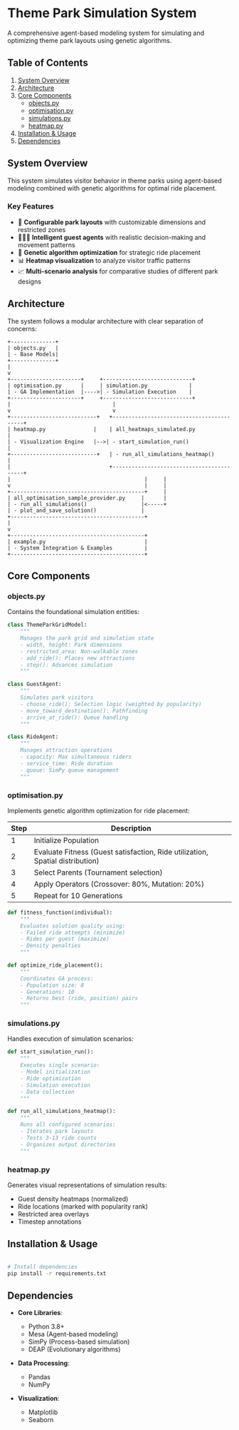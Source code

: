 # Theme Park Simulation System

A comprehensive agent-based modeling system for simulating and optimizing theme park layouts using genetic algorithms.

## Table of Contents
1. [System Overview](#system-overview)
2. [Architecture](#architecture)
3. [Core Components](#core-components)
   - [objects.py](#objectspy)
   - [optimisation.py](#optimisationpy)
   - [simulations.py](#simulationspy)
   - [heatmap.py](#heatmappy)
4. [Installation & Usage](#installation--usage)
5. [Dependencies](#dependencies)

## System Overview

This system simulates visitor behavior in theme parks using agent-based modeling combined with genetic algorithms for optimal ride placement.

### Key Features

- 🎢 **Configurable park layouts** with customizable dimensions and restricted zones
- 🧑‍🤝‍🧑 **Intelligent guest agents** with realistic decision-making and movement patterns
- 🧬 **Genetic algorithm optimization** for strategic ride placement
- 📊 **Heatmap visualization** to analyze visitor traffic patterns
- 📈 **Multi-scenario analysis** for comparative studies of different park designs

## Architecture

The system follows a modular architecture with clear separation of concerns:
```{markdown}
+--------------+
| objects.py   |
| - Base Models|
+--------------+
|
v
+----------------------+     +----------------------------+
| optimisation.py      |     | simulation.py             |
| - GA Implementation  |---->| - Simulation Execution    |
+----------------------+     +----------------------------+
|                                |
v                                v
+---------------------------+   +------------------------------------------+
| heatmap.py               |    | all_heatmaps_simulated.py                |
| - Visualization Engine   |-->| - start_simulation_run()                 |
+---------------------------+   | - run_all_simulations_heatmap()         |
|                               +------------------------------------------+
|                                          |     |
v                                          |     |
+------------------------------------------+     |
| all_optimisation_sample_provider.py     |      |
| - run_all_simulations()                 |<-----+
| - plot_and_save_solution()              |
+------------------------------------------+
|
v
+------------------------------------------+
| example.py                               |
| - System Integration & Examples          |
+------------------------------------------+
```

## Core Components

### objects.py

Contains the foundational simulation entities:

```python
class ThemeParkGridModel:
    """
    Manages the park grid and simulation state
    - width, height: Park dimensions
    - restricted_area: Non-walkable zones
    - add_ride(): Places new attractions
    - step(): Advances simulation
    """

class GuestAgent:
    """
    Simulates park visitors
    - choose_ride(): Selection logic (weighted by popularity)
    - move_toward_destination(): Pathfinding
    - arrive_at_ride(): Queue handling
    """

class RideAgent:
    """
    Manages attraction operations
    - capacity: Max simultaneous riders
    - service_time: Ride duration
    - queue: SimPy queue management
    """
```

### optimisation.py

Implements genetic algorithm optimization for ride placement:

| Step | Description |
|------|-------------|
| 1 | Initialize Population |
| 2 | Evaluate Fitness (Guest satisfaction, Ride utilization, Spatial distribution) |
| 3 | Select Parents (Tournament selection) |
| 4 | Apply Operators (Crossover: 80%, Mutation: 20%) |
| 5 | Repeat for 10 Generations |

```python
def fitness_function(individual):
    """
    Evaluates solution quality using:
    - Failed ride attempts (minimize)
    - Rides per guest (maximize)
    - Density penalties
    """

def optimize_ride_placement():
    """
    Coordinates GA process:
    - Population size: 8
    - Generations: 10
    - Returns best (ride, position) pairs
    """
```

### simulations.py

Handles execution of simulation scenarios:

```python
def start_simulation_run():
    """
    Executes single scenario:
    - Model initialization
    - Ride optimization
    - Simulation execution
    - Data collection
    """

def run_all_simulations_heatmap():
    """
    Runs all configured scenarios:
    - Iterates park layouts
    - Tests 3-13 ride counts
    - Organizes output directories
    """
```

### heatmap.py

Generates visual representations of simulation results:

- Guest density heatmaps (normalized)
- Ride locations (marked with popularity rank)
- Restricted area overlays
- Timestep annotations


## Installation & Usage

```bash

# Install dependencies
pip install -r requirements.txt

```

## Dependencies

- **Core Libraries**:
  - Python 3.8+
  - Mesa (Agent-based modeling)
  - SimPy (Process-based simulation)
  - DEAP (Evolutionary algorithms)
  
- **Data Processing**:
  - Pandas
  - NumPy
  
- **Visualization**:
  - Matplotlib
  - Seaborn
